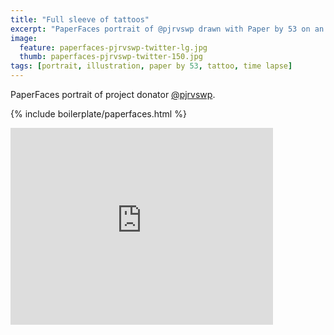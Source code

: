 ```yaml
---
title: "Full sleeve of tattoos"
excerpt: "PaperFaces portrait of @pjrvswp drawn with Paper by 53 on an iPad."
image: 
  feature: paperfaces-pjrvswp-twitter-lg.jpg
  thumb: paperfaces-pjrvswp-twitter-150.jpg
tags: [portrait, illustration, paper by 53, tattoo, time lapse]
---
```


PaperFaces portrait of project donator [@pjrvswp](http://twitter.com/pjrvswp).

{% include boilerplate/paperfaces.html %}

<iframe width="420" height="315" src="http://www.youtube.com/embed/UA9t52T0Aec" frameborder="0"> </iframe>
